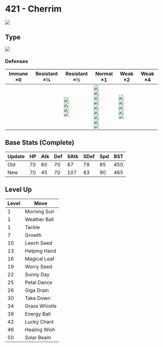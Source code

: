# 421 - Cherrim
![][421]

## Type

![][grass]

### Defenses

Immune ×0 | Resistant ×¼ | Resistant ×½                                                    | Normal ×1                                                                                                                                   | Weak ×2                                                                 | Weak ×4 | 
---       | ---          | ---                                                             | ---                                                                                                                                         | ---                                                                     | ---     | 
          |              | ![][ground]<br> ![][water]<br> ![][grass]<br> ![][electric]<br> | ![][normal]<br> ![][fighting]<br> ![][rock]<br> ![][ghost]<br> ![][steel]<br> ![][psychic]<br> ![][dragon]<br> ![][dark]<br> ![][fairy]<br> | ![][flying]<br> ![][poison]<br> ![][bug]<br> ![][fire]<br> ![][ice]<br> |         | 

## Base Stats (Complete)

Update | HP  | Atk | Def | SAtk | SDef | Spd | BST | 
---    | --- | --- | --- | ---  | ---  | --- | --- | 
Old    | 70  | 60  | 70  | 87   | 78   | 85  | 450 | 
New    | 70  | 45  | 70  | 107  | 83   | 90  | 465 | 

## Level Up

Level | Move          | 
---   | ---           | 
1     | Morning Sun   | 
1     | Weather Ball  | 
1     | Tackle        | 
7     | Growth        | 
10    | Leech Seed    | 
13    | Helping Hand  | 
16    | Magical Leaf  | 
19    | Worry Seed    | 
22    | Sunny Day     | 
25    | Petal Dance   | 
26    | Giga Drain    | 
30    | Take Down     | 
34    | Grass Whistle | 
38    | Energy Ball   | 
42    | Lucky Chant   | 
46    | Healing Wish  | 
50    | Solar Beam    | 

[421]: ../img/pokemon/421.png
[normal]: ../img/types/normal.png
[fire]: ../img/types/fire.png
[fighting]: ../img/types/fighting.png
[water]: ../img/types/water.png
[flying]: ../img/types/flying.png
[grass]: ../img/types/grass.png
[poison]: ../img/types/poison.png
[electric]: ../img/types/electric.png
[ground]: ../img/types/ground.png
[psychic]: ../img/types/psychic.png
[rock]: ../img/types/rock.png
[ice]: ../img/types/ice.png
[bug]: ../img/types/bug.png
[dragon]: ../img/types/dragon.png
[ghost]: ../img/types/ghost.png
[dark]: ../img/types/dark.png
[steel]: ../img/types/steel.png
[fairy]: ../img/types/fairy.png

